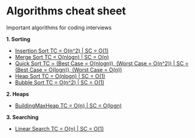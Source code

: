 # Algorithms cheat sheet
Important algorithms for coding interviews

**1. Sorting**
* <a target="_blank" href="https://gist.github.com/raviranjan3570/8846614513ff40b6e9bbe74b06cfc5c9#file-insertionsort-java">Insertion Sort TC = O(n^2) | SC = O(1)</a>
* <a target="_blank" href="https://gist.github.com/raviranjan3570/8846614513ff40b6e9bbe74b06cfc5c9#file-mergesort-java">Merge Sort TC = O(nlogn) | SC = O(n)</a>
* <a target="_blank" href="https://gist.github.com/raviranjan3570/8846614513ff40b6e9bbe74b06cfc5c9#file-quicksort-java">Quick Sort TC = (Best Case = O(nlogn)), (Worst Case = O(n^2)) | SC = (Best Case = O(logn)), (Worst Case = O(n))</a>
* <a target="_blank" href="https://gist.github.com/raviranjan3570/8846614513ff40b6e9bbe74b06cfc5c9#file-heapsort-java">Heap Sort TC = O(nlogn) | SC = O(1)</a>
* <a target="_blank" href="https://gist.github.com/raviranjan3570/8846614513ff40b6e9bbe74b06cfc5c9#file-bubblesort-java">Bubble Sort TC = O(n^2) | SC = O(1)</a>

**2. Heaps**
* <a target="_blank" href="https://gist.github.com/raviranjan3570/8846614513ff40b6e9bbe74b06cfc5c9#file-buildingmaxheap-java">BuildingMaxHeap TC = O(n) | SC = O(logn)</a>

**3. Searching**
* <a target="_blank" href="https://gist.github.com/raviranjan3570/8846614513ff40b6e9bbe74b06cfc5c9#file-linearsearch-java">Linear Search TC = O(n) | SC = O(1)</a>
